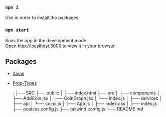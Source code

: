 
### `npm i`
 Use  in order to install the packages 

 ### `npm start`

Runs the app in the development mode.\
Open [http://localhost:3000](http://localhost:3000) to view it in your browser.


## Packages
* [Axios](https://github.com/axios/axios)
* [Prop-Types](https://github.com/facebook/prop-types)

     .
          ├──  SRC
          ├── public
          │ ├── index.html
          ├── src 
          │ ├── components
          │    ├── AddCoin.jsx
          │    ├── CoinGraph.jsx
          │    └── index.js
          │ ├── services
          │    ├── api
          │    └── coins.js
          │ ├── App.js
          │ ├── index.css
          │ ├── index.js
          ├── postcss.config.js
          ├── tailwind.config.js
          └── README.md

